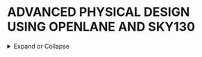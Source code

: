 # ADVANCED PHYSICAL DESIGN USING OPENLANE AND SKY130






<details>
  <summary>
Expand or Collapse
  </summary>
  
## THEORY 






<details>
  <summary>
Expand or Collapse
  </summary>

### HOW TO TALK TO COMPUTERS




<details>
  <summary>
Expand or Collapse
  </summary>
  
### PACKAGE

![ARDUINOLEONARDO](https://github.com/user-attachments/assets/1cc18b24-b063-49dc-801e-37b23f1a02b5)

- The **_PACKAGE_** of the chip which is a protective layer or packet bound over the actual chip and the actual manufatured chip is usually present at the center of a package.
- The connections from package is fed to the chip by WIRE BOUND method which is none other than basic wired connection.

### CHIP
![DAY11](https://github.com/user-attachments/assets/40997a27-3077-4344-be31-955efa96e0d4)


- Inside the chip, all the signals from the external world to the chip and vice versa is passed through **_PADS_**.
- The area bound by the pads is **_CORE_** where all the digital logic of the chip is placed.
- Both the core and pads make up the **_DIE_** which is the basic manufacturing unit in the semiconductor chips.

![week14](https://github.com/user-attachments/assets/22420752-f470-422d-965d-e72ec4c214a9)

### FOUNDRY
- **_Foundry_** is the place where the semiconductor chips are manufactured and FOUNDRY IP's are Intellectual Properties based on a specific foundry and these IP's require a specific level of intelligence to be produced.

### MACROS
- Digital logic blocks in the CHIP are called **_MACROS_**.

### INSTRUCTION SET ARCHITECTURE( RISC V ARCHITECTURE) :-
- It is a C program which has to be run on a specific hardware layout which is the interior of a chip in your laptop,PC or any other device there is certain flow to be followed.
- An INSTRUCTION SET ARCHITECTURE (ISA) is part of the abstract model of a computer that defines how the CPU is controlled by the software.
- HARDWARE DESCRIPTION LANGUAGE(HDL) is present as an interface between the RISC V ARCHITECTURE and the layout.
  
  ![DAY15](https://github.com/user-attachments/assets/79481bfa-b943-451a-b09f-294c844ce7e2)
#### FLOW :
- C Program to Assembly Language The C program is written in a high-level language for ease of programming. A compiler (like GCC with RISC-V backend) translates the C code into assembly language instructions adhering to the RISC-V ISA. These instructions are human-readable but hardware-specific, tailored to the RISC-V architecture.
- Assembly to Machine Language The assembly program is assembled into machine code using an assembler. Machine code consists of binary instructions (0s and 1s) that the processor can execute directly. Each assembly instruction is mapped to its binary opcode and associated data.
- Implementation of RISC-V Specification in RTL The RISC-V specification is implemented in RTL (Register Transfer Level) using a Hardware Description Language (HDL) like Verilog or VHDL. This involves describing the architecture's control logic, datapath, and how instructions are executed in terms of hardware signals.
- RTL to Layout (PnR to GDSII Flow) The RTL description is synthesized into a gate-level netlist (logic gates and their interconnections). Place and Route (PnR) tools convert the synthesized design into a physical layout. The layout is validated and finalized into a GDSII (Graphic Data System II) file, the standard format for representing integrated circuits' physical design.
- Final Output: The GDSII file is used for fabricating the chip, which will then execute the original C program's logic when powered. This flow ensures that the high-level design is accurately translated into functional hardware.
### From Software Applications to Hardware :-
![DAY16](https://github.com/user-attachments/assets/37afaced-f76a-40b3-acdf-25220ca88d40)
**Application Software:** Programs designed to perform specific tasks (e.g., word processors, games, or web browsers). Written in high-level languages like C, C++, Java, Python, etc.
**System Software:** Acts as a bridge between the application software and the hardware. Key components include: 
1.] *Operating System (OS):* Manages hardware resources and provides services to application programs. 
2.] *Compiler:* Translates high-level language programs into machine-dependent assembly or machine code.  
3.] *Assembler:* Converts assembly code into binary machine code (specific to the underlying hardware).
#### Process Flow
**STEP 1**
- The OS processes the application program and translates it into smaller functions or system calls written in high-level languages (e.g., C, C++, VB, Java).
- These functions may interact with device drivers and hardware APIs to enable communication with the physical system.
**Step 2: Compilation**
- The compiler takes high-level language outputs and converts them into assembly instructions specific to the target hardware architecture (e.g., RISC-V, ARM, x86).
- Each hardware architecture has its unique instruction set, which defines the syntax and semantics of its assembly language.
**Step 3: Assembly**
- The assembler translates the assembly instructions into machine code, which is in binary format (0s and 1s).
- Machine code is the lowest level of abstraction and directly represents instructions for the hardware.
**Step 4: Execution on Hardware**
- The machine code is loaded into the hardware (via memory or other interfaces).
- The hardware interprets the binary instructions, performing operations like arithmetic calculations, data movement, or - controlling peripherals as dictated by the binary program.
  
![image](https://github.com/user-attachments/assets/4a3abb62-97ec-47fd-9930-105f12cebd31)
- The output of the compiler are instructions and the output of the assembler is the binary pattern. We need some RTL (a Hardware Description Language) which understands and implements the particular instructions. This RTL is synthesised into a netlist in form of gates which is fabricated into the chip through a physical design implementation.
#### Summary Workflow
- Compiler → Produces instructions.
- Assembler → Converts instructions to binary patterns.
- RTL (HDL) → Implements the instruction set architecture.
- Synthesis → Converts RTL to a netlist of logic gates.
- PnR → Maps the netlist to physical silicon.
- Fabrication → Produces the physical chip ready to execute machine code.
  
  </details>
  
### SOC DESIGN AND OPENLANE

  <details>
  <summary>
Expand or Collapse
  </summary>
  
### Open-Source ASIC Design Implementation
**Key Enablers for Open-Source ASIC Design:**
*1.] RTL Designs:* High-level descriptions of digital logic.
*2.] EDA Tools:* Software for design, simulation, synthesis, and physical layout.
*3.]PDK Data:* Process Design Kits containing essential fabrication-related information.
### Historical Background:
- Early IC design and fabrication were tightly integrated and practiced by companies like TI and Intel.
- In 1979, Lynn Conway and Carver Mead revolutionized the field with structured design methodologies and λ-based design rules, leading to the first VLSI book, "Introduction to VLSI Systems."
- This separated design from fabrication, birthing:
  *1.) Fabless Companies: Focus on design.*
  *2.) Pure Play Fabs: Specialize in fabrication.*
### Process Design Kits (PDKs):
- PDKs act as the interface between designers and fabs, containing:
Device models, technology details, design rules, standard cell libraries, etc.
- Traditionally distributed under NDAs, making them inaccessible to the public.
- On June 30, 2020, Google and SkyWater released the first open-source PDK for the 130nm process.
  
  ![312922831-87384374-e66b-4ec6-b9c4-3fb92ad4d275](https://github.com/user-attachments/assets/bd51228c-f6cd-4a47-8228-573b095cdd66)

### ASIC Design Flow:
- ASIC design involves many steps and tools combined into a cohesive ASIC flow.
- Tools coordinate tasks like simulation, synthesis, placement, routing, and layout generation.
  
  ![312933981-1762d6d6-c5f8-4bd9-8a3d-968eb4360889](https://github.com/user-attachments/assets/05a3340c-f147-4c19-af0a-36e12f7b0ff0)

### OpenLANE Flow:
- An open-source ASIC design framework.
- Objective: Transition the design from RTL to GDSII, the final format for chip fabrication.
- Open-source initiatives like the SkyWater PDK and OpenLANE are making ASIC design more accessible, enabling innovation in academia and industry.
  
  ![312934312-533f58ee-4524-4a18-abb5-36b4d6a56b1f](https://github.com/user-attachments/assets/5f798657-94d9-41a4-963a-d5772579b353)

### Synthesis:
- Synthesis is the process of convertion or translation of design RTL into circuits made out of Standard Cell Libraries (SCL) the resultant circuit is described in HDL and is usually reffered to as the Gate-Level Netlist.
- Gate-Level Netlist is functionally equivalent to the RTL.
  
  ![image](https://github.com/user-attachments/assets/a2f8c68f-1d29-40d8-b368-80c0201da5b7)
- The fundemental building blocks which are the standard cells have regular layouts.
- Each cell has different views/models which are utilised by different EDA tools like liberty view with electrical models of the cells, HDL behavioral models, SPICE or CDL views of the cells, Layout view which include GDSII view which is the detailed view and LEF view which is the abstract view.
  
  ![image](https://github.com/user-attachments/assets/847c6756-320a-41ea-bac5-80443f9f2686)

### Chip Floor and Power Planning:
![image](https://github.com/user-attachments/assets/84bf40ad-3ee3-423b-98cb-d7b21b9d23dd)
- Floor and Power Planning is a critical stage in the VLSI (Very Large Scale Integration) design flow.
- It is part of the physical design process, where the synthesized design (gate-level netlist) is prepared for placement, routing, and manufacturing.
- This stage ensures that the chip's layout is organized, functional, and meets performance, area, and power requirements.
- The main goal is to define the physical structure of the chip by determining the location of different functional blocks (e.g., CPU, SRAM, I/O pads) on the silicon die and creating a robust power distribution network.
### MACROS Floor and Power Planning:
![image](https://github.com/user-attachments/assets/3cb47a32-df61-4848-a858-22214307cf64)
### Power Planning:
![image](https://github.com/user-attachments/assets/d55e29cb-8b00-4ea9-b446-3848f5b68861)
### Placement:
- Macro placement is a vital step in digital circuit design that defines the physical location of large collections of components, known as macros, on a 2-dimensional chip.
- The physical layout obtained during placement determines key performance metrics of the chip, such as power consumption, area, and performance.
  
![image](https://github.com/user-attachments/assets/5ad0262a-1a6d-41a3-bcce-504ac36769e6)
- Global placement provide approximate locations for all cells based on connectivity but in this stage the cells may be overlapped on each other and in detailed placement the positions obtained from global placements are minimally altered to make it legal (non-overlapping and in site-rows)
  
![image](https://github.com/user-attachments/assets/45a514f0-c7b9-43a0-872a-359a1bc4fc02)
### Clock Tree Synthesis:
- Clock Tree Synthesis is a technique for distributing the clock equally among all sequential parts of a VLSI design.
- The purpose of Clock Tree Synthesis is to reduce skew and delay.
- Clock Tree Synthesis is provided with the placement data as well as the clock tree limitations as input.
- Clock Tree Synthesis (CTS) is the technique of balancing the clock delay to all clock inputs by inserting buffers/inverters along the clock routes of an ASIC design.
- As a result, CTS is used to balance the skew and reduce insertion latency.
- Before Clock Tree Synthesis, all clock pins were driven by a single clock source.
- Clock tree synthesis includes both clock tree construction and clock tree balance.
  
![image](https://github.com/user-attachments/assets/b0184966-cd5a-4bf2-b8ce-a5868bb38f16)
- Clock skew is the time difference in arrival of clock at different components.
### Routing:
- Routing in the VLSI design course is making physical connections between signal pins using metal layers.
- Following Clock Tree Synthesis (CTS) and optimization, the routing step determines the exact pathways for interconnecting standard cells, macros, and I/O pins.
- The layout creates electrical connections using metals and vias that are determined by the logical connections in the netlist (i.e.; logical connectivity converted as physical connectivity).
  
![image](https://github.com/user-attachments/assets/c2341136-a12c-4d8c-ab65-2d4522f5529d)
- The skywater PDK has 6 routing layers in which the lowest layer is called the local interconnect layer which is a Titanium Nitride layer.
- The following 5 layers are all Aluminium layers.
  
![image](https://github.com/user-attachments/assets/765108ee-41f6-4e80-9a02-3b86bbc34885)
#### Detailed and Global Routing:
- In VLSI design and chip layout, routing is key.
- It shapes the circuit’s final form.
- The process splits into two main parts: global routing and detailed routing. Knowing these differences is vital for chip design.
- Global routing starts the process. It divides the chip into logical parts called buckets. This stage estimates the needed paths for each connection. It aims to fit all connections within the available resources.
- Detailed routing comes next. It’s about making the actual wires for the chip. This step must follow strict rules for wire width and spacing. It ensures the circuit works right.
- The two-stage method helps with complex designs. It tackles the big picture first, then the details. This way, designers manage the vast number of connections and rules.
  
![image](https://github.com/user-attachments/assets/1493a098-442d-4d21-9121-337ff4bc2053)
### Sign off
- In semiconductor design, “sign-off” during the tape-out (tapeout) of a chip refers to the formal approval process to ensure that the chip design is error-free, meets all specifications, and is ready for manufacturing at the foundry.
  
![image](https://github.com/user-attachments/assets/7508ccc7-05a0-4ab0-9a54-704f0ea0ce43)
- Once done with the routing the final layout can be generated which undergoes various Sign-Off checks.
- Design Rules Checking (DRC) which verifies that the final layout honours all design fabrication rules.
- Layout Vs Schematic (LVS) which verifies that the final layout functionality matches the gate-level netlist that we started with.
- Static Timing Analysis (STA) to verify that the design runs at the designated clock frequency.
   </details>

### GOOD FLOORPLAN VS BAD FLOORPLAN AND INTRODUCTION TO LIBRARY CELLS

 <details>
  <summary>
Expand or Collapse
  </summary>

### Utilization Factor and Aspect Ratio :-
![image](https://github.com/user-attachments/assets/559c07c6-2507-4d15-a4ea-1c6048681e82)
![image](https://github.com/user-attachments/assets/1729eb1f-30e4-4015-b15e-c5382e395649)
- **_A NETLIST DESCRIBES THE CONNECTIVITY AND FLOW OF AN ELECTRONIC DESIGN._**
- Dimensions of a chip is mostly dependant on dimensions of the logic gates.
Converting the highlighted symbols into physical dimensions:

![image](https://github.com/user-attachments/assets/7c127126-2e37-4592-8bd5-7a6058e9978e)
- A **CORE** is the section of the chip where the fundamental logic of the design is placed.
- A **DIE**, which consists of core, is a small semiconductor material specimen on which the fundamental circuit is fabricated.
  
![image](https://github.com/user-attachments/assets/d37d0c08-e769-44cf-b7f0-8d8dcbd1d6c1)

$$Utilization\ Factor = \frac{Area\ Occupied\ By\ Netlist}{Total\ Area\ of\ The\ Core}$$

$$Utilization\ Factor = \frac{4\ sq.\ units}{2\ unit\ * \ 2\ unit}$$

$$Utilization\ Factor = 1$$

- In real life scenarios, some space is always left for future changes.
- Ideal utilizatiion perentage is 50-60% and the ideal utilization factor is 0.5-0.6
 
$$Aspect\ Ratio = \frac{Height}{Width}$$

$$Aspect\ Ratio = \frac{4\ units}{2\ units\ * \ 2\ units}$$

$$Aspect\ Ratio = 1$$

- If the aspect ratio is **1**, then it signifies that the chip is a square.
### Concept of Pre PLaced Cells :-
![image](https://github.com/user-attachments/assets/2269130f-9f27-4b6a-821b-a10beeb4ad3f)
- The arrangement of these **IPs** in a chip ia called floor planning.
- These **IPs**/**BLOCKS** have user defined locations, and hence are placed in a chip before automated placement and routing. So they are called as **preplaced cells**.
- Automated placement and routing tools places the remaining logiacal cells in the design onto the chip.
  
  ![image](https://github.com/user-attachments/assets/3bcf4e44-ce01-48ef-89ad-500614cf41f7)
### Surrounding The Preplaced Cells with Decoupling Capacitors :-
![image](https://github.com/user-attachments/assets/62a1ae66-07a0-4bcc-9312-edfcc0f1e6be)
- A decoupling capacitor is a capacitor, which is used decouple the critical cells from main power supply, in order to protect the cells from the disturbance occuring in the power distribution lines and source.
- The purpose of using decoupling capacitors is to deliver current to the gates during switching.
### Power Planning :-
![image](https://github.com/user-attachments/assets/db829ed4-118e-4c8c-9811-2b8f41146896)
- If power is drawn from only one point, then it it might result in a **VOLTAGE DROOP** in VDD or a **VOLTAGE BUMP** in the VSS.
- The solution of this problem if to have many power supply points.
  
![image](https://github.com/user-attachments/assets/6091d8fa-71db-47cf-839d-dbfee6b0999d)
![image](https://github.com/user-attachments/assets/9755dcec-3bd6-40b5-8297-45f8853cb34d)
### Pin Placement and Logical Cell Placement Blockage :-
- The connectivity information between the gates is coded using VHDL/Verilog Language and is called as the **NETLIST**.
  
![image](https://github.com/user-attachments/assets/deb9787e-5f65-409d-9564-8e56dba87bd6)
- Avoid repetition of input or output pins
- The area between the DIE and the CORE has to be blocked so that the space is reserved for pin configuration.
  
![image](https://github.com/user-attachments/assets/86853323-4d6b-41a7-92e2-38371ddd64ea)
### Netlist Binding and Initial Place Design :-
#### Library :
- It consists of cells, shapes and size of the cells, various flavours of the same cells and timing information.
  
![image](https://github.com/user-attachments/assets/84a0ef25-63a1-437d-b90c-fc1538058e99)
![image](https://github.com/user-attachments/assets/1fa9d260-84b6-41f8-ba0a-00437ef41ff5)
#### Optimizing Placement :-
- This is the stage where we estimate wire length and capacitance, and based on that, insert repeaters.      
- **REPEATERS** are buffers that recondition the original signal, make a new signal, and sends the data forward.
##### Placement of Buffers :
![image](https://github.com/user-attachments/assets/625b2f47-7321-43b6-bcf0-578bed94903b)
### Library Charecterisation and Modelling:-
#### Logic Synthesis :-
- It is an arrangement of gates that represents the original functionality described using an RTL.
#### Floor Planning :-
- Floor planning is the most important process in physical design.
- floor planning is the process of placing blocks/MACROS in the chip or core area.
- In this step we hae netlist which describes the design and the various blocks of the design and the interconnection between the different blocks.
#### Placement :-
- Macro placement is a vital step in digital circuit design that defines the physical location of large collections of components, known as macros, on a 2-dimensional chip.
- The physical layout obtained during placement determines key performance metrics of the chip, such as power consumption, area, and performance.
#### Clock Tree Synthesis :-
- Clock Tree Synthesis is a technique for distributing the clock equally among all sequential parts of a VLSI design.
- The purpose of Clock Tree Synthesis is to reduce skew and delay.
- Clock Tree Synthesis is provided with the placement data as well as the clock tree limitations as input.
- Clock Tree Synthesis (CTS) is the technique of balancing the clock delay to all clock inputs by inserting buffers/inverters along the clock routes of an ASIC design.
- As a result, CTS is used to balance the skew and reduce insertion latency.
- Before Clock Tree Synthesis, all clock pins were driven by a single clock source.
- Clock tree synthesis includes both clock tree construction and clock tree balance.
#### Routing :-
- Routing in the VLSI design course is making physical connections between signal pins using metal layers.
- Following Clock Tree Synthesis (CTS) and optimization, the routing step determines the exact pathways for interconnecting standard cells, macros, and I/O pins.
- The layout creates electrical connections using metals and vias that are determined by the logical connections in the netlist (i.e.; logical connectivity converted as physical connectivity).

- Cell library characterization is a process of analyzing a circuit using static and dynamic methods to generate models suitable for chip implementation flows.
- Library characterization is a process of simulating a standard cell using analog simulators to extract input load, speed, and power data in a way that the downstream tools can process it all.
- This can be done via a specific analog simulator whose output is used to generate the characterization data, or by using a library characterization tool.

### Cell Design Flow :-
#### Standard Cells :-
- Standard cells are pre-designed, pre-characterized, and pre-verified functional blocks that encapsulate a specific logic function, such as AND gates, flip-flops, or latches.
- These cells adhere to a predefined height and are designed to seamlessly interconnect, allowing for the creation of intricate digital circuits.

- Standard cells are palced in libraries.
- Libraries consist of cells of different functionality, VT and sizes also.
  
![image](https://github.com/user-attachments/assets/02c31d0f-fc90-4893-9f81-1796e4063e52)
![image](https://github.com/user-attachments/assets/4da97f47-174b-477a-994f-1ef81f346925)
![image](https://github.com/user-attachments/assets/d95f3700-4d8d-489e-b9b9-221d7cdb8a31)
![image](https://github.com/user-attachments/assets/382ea206-c941-4805-8831-299223416a0f)
#### Charaterization Flow :-
- Cell library characterization is a process of analyzing a circuit using static and dynamic methods to generate models suitable for chip implementation flows.
- Library characterization is a process of simulating a standard cell using analog simulators to extract input load, speed, and power data in a way that the downstream tools can process it all.
- This can be done via a specific analog simulator whose output is used to generate the characterization data, or by using a library characterization tool.
### General Timing Characterization Parameter :-
#### Timing Threshold Definitions :
![image](https://github.com/user-attachments/assets/f0da193c-ebfe-40bf-b2ad-4aada44b5611)
- The threshold voltage, often denoted as Vth or VGS(th), represents the minimum voltage that needs to be applied to the gate of an MOSFET to establish a conductive channel between its source and drain terminals.
- This conductive channel paves the way for current flow, transforming the transistor from an insulator to a conductor.
- SLEW is defined as
   1.] The time it takes for a signal to transition from one voltage level to another.
   2.] The rate at which a signal (its voltage) transitions from one logic level to another or simply the rate of change of voltage with respect to time.
- The slew (slew rate) is also known as transition delay.
#### Propagation Delay :
- The propagation delay of a logic gate is defined as the time it takes for the effect of a change in input to be evident at the output.
- In other words, propagation delay is the time it takes for the input to reach the output.
- Propagation delay in VLSI is normally described as the time difference between when the transitional input reaches 50% of its final value and when the output reaches 50% of its final value. This demonstrates the influence of input change.
- In the above case, 50% is defined as the logic threshold at which output (or, more specifically, any signal) is presumed to flip states. It is represented by the symbol ‘tpd’. It is also known as gate delay.
  
![image](https://github.com/user-attachments/assets/d5d2ca25-7920-4077-a9cd-da9b698fa310)
![image](https://github.com/user-attachments/assets/5c6c004c-2477-436a-9dc9-5e6b3b5faed0)
#### Transition Time :
- Transition delay or slew is defined as the time taken by signal to rise from 10 %( 20%) to the 90 %( 80%) of its maximum value. This is known as “rise time”.
- Similarly “fall time” can be defined as the time taken by a signal to fall from 90 %( 80%) to the 10 %( 20%) of its maximum value.
- Transition is the time it takes for the pin to change state.
  
![image](https://github.com/user-attachments/assets/a25aeea4-4f5b-4d26-ab18-6886a40d4ed5)
![image](https://github.com/user-attachments/assets/101dec2c-5cf4-419a-8e24-29d75470c78e)
</details>

### Inception of Layout and CMOS Fabrication Process :-
 <details>
  <summary>
Expand or Collapse
  </summary>

### 16-Mask CMOS Process :-
- CMOS can be obtained by integrating both NMOS and PMOS transistors over the same silicon wafer. In N–well technology an n-type well is diffused on a p-type substrate whereas in P- well it is vice- verse.

  **1.] Selecting a Substrate :**
- First we choose a substrate as a base for fabrication. For N- well, a P-type silicon substrate is selected.
  
 ![image](https://github.com/user-attachments/assets/a314bdbe-004e-48c9-b76c-c0f46354be03)

  **2.] Creating an Active Region for Transistors :**
- Oxidation: The selective diffusion of n-type impurities is accomplished using SiO2 as a barrier which protects portions of the wafer against contamination of the substrate.
- SiO2 is laid out by oxidation process done exposing the substrate to high-quality oxygen and hydrogen in an oxidation chamber at approximately 10000c.
- Growing of Photoresist: At this stage to permit the selective etching, the SiO2 layer is subjected to the photolithography process.
- In this process, the wafer is coated with a uniform film of a photosensitive emulsion.
- Masking: This step is the continuation of the photolithography process. In this step, a desired pattern of openness is made using a stencil. This stencil is used as a mask over the photoresist.
- The substrate is now exposed to UV rays the photoresist present under the exposed regions of mask gets polymerized.
- Removal of Unexposed Photoresist: The mask is removed and the unexposed region of photoresist is dissolved by developing wafer using a chemical such as Trichloroethylene.
  
 ![image](https://github.com/user-attachments/assets/13076362-bd8d-4d9b-94ab-3be06043d0b7)
 ![image](https://github.com/user-attachments/assets/ba9b61ac-f37f-4fa4-b547-8d954e96a988)
 ![image](https://github.com/user-attachments/assets/fc6e0d47-d201-45ad-a875-95aa735ed44a)
- The process is referred to as LOCOS( Local Oxidation of Silicon ).
- Si3N4 is stripped out using hot phosphoric acid.

  **3.] N-Well and P-Well Formation :**
- Etching: The wafer is immersed in an etching solution of hydrofluoric acid, which removes the oxide from the areas through which dopants are to be diffused.
- Removal of Whole Photoresist Layer: During the etching process, those portions of SiO2 which are protected by the photoresist layer are not affected.
- The photoresist mask is now stripped off with a chemical solvent (hot H2SO4).
- Formation of N-well: The n-type impurities are diffused into the p-type substrate through the exposed region thus forming an N- well.
  
![image](https://github.com/user-attachments/assets/f02b8180-00a1-42d9-aca0-28edcfcb8948)
![image](https://github.com/user-attachments/assets/1f60ac31-6dbb-4878-8347-7e305f48c86b)
![image](https://github.com/user-attachments/assets/9a63f0ab-19e6-4ec4-b541-19ccc6cfa61d)
![image](https://github.com/user-attachments/assets/869bd3df-89ce-4452-9e08-88269bef340d)

 **4.] Formation of Gate Terminal :**
 
![image](https://github.com/user-attachments/assets/8e56c1a7-d35f-4cba-b419-265d25264ee7)
![image](https://github.com/user-attachments/assets/651c63ca-ef74-48bf-88be-f010b58292cf)
- Removal of SiO2: The layer of SiO2 is now removed by using hydrofluoric acid.
  
![image](https://github.com/user-attachments/assets/8a9450db-2725-4e43-af2b-e96c67168edd)
- Deposition of Polysilicon: The misalignment of the gate of a CMOS transistor would lead to the unwanted capacitance which could harm circuit.
- So to prevent this “Self-aligned gate process” is preferred where gate regions are formed before the formation of source and drain using ion implantation.
  
![image](https://github.com/user-attachments/assets/4eda7dac-d2ec-4780-8dfa-645e02667cf6)
![image](https://github.com/user-attachments/assets/05fda87e-f0d7-420f-882d-b8528afb5ef7)

  **5.] Lightly Doped Drain( LDD ) Formation :**
  
![image](https://github.com/user-attachments/assets/22576294-eb2a-492f-89d2-d3119caf4d7d)
![image](https://github.com/user-attachments/assets/afcdcc48-b190-41a5-90a8-1c6a416fb2d7)
![image](https://github.com/user-attachments/assets/534bcdb9-97eb-4c21-96d7-6037bb03bb6c)
- Phosphorous implant :
  
![image](https://github.com/user-attachments/assets/1613ad59-4dce-4854-aacd-7f264db536ae)
- Boron implant :
  
![image](https://github.com/user-attachments/assets/b5a4a8a4-b058-4ee7-a0cf-c573631a3bae)
- Plasma anisotopic etching :
  
![image](https://github.com/user-attachments/assets/e348f673-2363-439f-b8ad-74b34f4e6d06)

  **6.] Source and Drain Formation :**

 ![image](https://github.com/user-attachments/assets/e3308f55-f7a0-4fd6-a078-eed61ede9c10)
 ![image](https://github.com/user-attachments/assets/680a547d-b9a9-4e04-a6ad-2ae9a4c97437)
 ![image](https://github.com/user-attachments/assets/bf141534-cdfc-460f-b23b-c19adea73a13)

  **7.] Local Interconnect Formation :**
  - Deposition of Titanium :

![image](https://github.com/user-attachments/assets/e65faca1-6748-4c77-ab3e-6597512d026e)
![image](https://github.com/user-attachments/assets/29602f4d-1dd9-4e11-b7ee-74d810ecacf2)
![image](https://github.com/user-attachments/assets/be39056b-4960-4874-be2c-49f05a8a45a9)

 **8.] Higher Level Metal Formation :**

 ![image](https://github.com/user-attachments/assets/161feb26-9a55-45e1-bba9-fbb2c8ba6bd1)
 ![image](https://github.com/user-attachments/assets/bcc27594-5209-4864-8537-83e3781e3d46)
 ![image](https://github.com/user-attachments/assets/3d5d6158-f664-4b17-8a5a-9b4385e122a3)
 ![image](https://github.com/user-attachments/assets/149185c4-94df-4ed4-bfbe-dd36ac50a7bb)
 ![image](https://github.com/user-attachments/assets/fe6c7cc7-da5d-48c2-b96c-510b8901bc72)

 - Final output :
![image](https://github.com/user-attachments/assets/f7286acd-68f1-4eda-8b92-e8597334263e)

</details>

### Timing Modelling Using Delay Tables :-

 <details>
  <summary>
Expand or Collapse
  </summary>

### Power Aware Clock Tree Synthesis :-

![image](https://github.com/user-attachments/assets/1504ba66-291d-402c-9140-ef78b4b15931)
- Assuming a slew of ’40ps’ for the first buffer and capacitance of 60fF on node ‘A’, the delay of the first buffer
can be easily evaluated using below NLDM table and it comes out to be x9.
- And similarly, for the second level of buffering, the delay of the buffers ‘2’ and ‘3’ comes out to be y15
assuming a slew of ’60ps’ and capacitance of ’50fF’ at node ‘B’ and ‘C’
- This in turn results to ‘zero’ skew at clock endpoints.

![image](https://github.com/user-attachments/assets/3a322ce1-caf3-4e39-b0c9-88aa87829fb7)
- There are 3 advantages of using AND gate as buffer
  
    1.] you tend to use identical buffer at level 2 i.e. AND gate as buffer
  
    2.] you save power, by turning on/off the EN pin of AND gate 3 and disabling clock to whole bunch of
      flops connected to its output
  
    3.] you maintain zero skew while doing above 2.

 </details>

### Setup Timing Analysis :-

<details>
  <summary>
Expand or Collapse
  </summary>

- Setup time is the minimum amount of time the data signal should be held steady before the clock event so that the data are reliably sampled by the clock.
- Hold time is the minimum amount of time the data signal should be held steady after the clock event so that the data are reliably sampled.
- In digital designs, each and every flip-flop has some restrictions related to the data with respect to the clock in the form of windows in which data can change or not.
- There is always a region around the clock edge in which input data should not change at the input of the flip-flop. This is because, if the data changes within this window, we cannot guarantee the output.
- The output can be the result of either of the previous input, the new input or metastability.
-  Setup time is defined as the minimum amount of time before the clock's active edge that the data must be stable for it to be latched correctly. In other words, each flip-flop (or any sequential element, in general) needs some time for the data to remain stable before the clock edge arrives, such that it can reliably capture the data. This duration is known as setup time.

</details>

### Clock Tree Synthesis :-

<details>
  <summary>
Expand or Collapse
  </summary>
  
- In this algorithm Clock routing takes place like the English letter H.
- It is an easy approach that is based on the equalization of wire length.
- In H tree-based approach the distance from the clock source points to each of the clock sink points are always the same.
- In H tree approached the tool trying to minimize skew by making interconnection to subunits equal in length.
  
##### Advantages :-
- Exact zero skew in terms of distance (here we are ignoring parasitic delay) due to the symmetry of the H tree.
- Typically used for very special structures like top-level clock level distribution not for the entire clock then distributed to the different clock sinks.

##### Disadvantages:
- Blockages can spoil the symmetry of the H tree because sometimes blockages are present on the metal layers.
- Non-uniform sink location and varying sink capacitance also complicate the design of the H tree.

![image](https://github.com/user-attachments/assets/0e08e158-699b-439e-b0b8-a185da366173)
  </details>
   
### Timing Analysis :-
<details>
  <summary>
Expand or Collapse
  </summary>
  
- Hold time is defined as the minimum amount of time after the clock's active edge during which data must be stable.
- Similar to setup time, each sequential element needs some time for data to remain stable after clock edge arrives to reliably capture data.
- This duration is known as hold time.

- The data that was launched at the current edge should not travel to the capturing flop before hold time has passed after the clock edge.
- Adherence to hold time ensures that the data launched at current clock edge does not get captured at the same edge.
- In other words, hold time adherence ensures that system does not deviate from the current state and go into an invalid state.
##### Cause/origin of setup time and hold time : 
- Setup time and hold time are said to be the backbone of timing analysis.
- Rightly so, for the chip to function properly, setup and hold timing constraints need to be met properly for each and every flip-flop in the design.
- If even a single flop exists that does not meet setup and hold requirements for timing paths starting from/ending at it, the design will fail and meta-stability will occur.
- It is very important to understand the origin of setup time and hold time as whole design functionality is ensured by these.
![image](https://github.com/user-attachments/assets/dafb92ff-40df-4f42-a70c-5846a23d25fe)
![image](https://github.com/user-attachments/assets/4a022655-266c-45b0-b543-0c8b14cba73a)

  </details>

### Routing and Design Rule check( DRC ) :-

<details>
  <summary>
Expand or Collapse
  </summary>

- Routing in the VLSI design course is making physical connections between signal pins using metal layers.
- Following Clock Tree Synthesis (CTS) and optimization, the routing step determines the exact pathways for interconnecting standard cells, macros, and I/O pins.
- The layout creates electrical connections using metals and vias that are determined by the logical connections in the netlist (i.e.; logical connectivity converted as physical connectivity).

- The routing mechanism establishes the specific pathways for interconnections.
- This contains the regular cell and macro pins, block boundary pins, and chip boundary pads.
- The tool includes information about the exact placements of blocks, pins of blocks, and I/O pads at chip borders after placement and CTS.
- The utility can also access the logical connections defined by the netlist.
- Metal and vias are used in the routing stage to build electrical connections in layout to fulfil all connections required by the netlist.
- The program now depends on some “Design Rules Checks (DRC)” to perform the natural linkages.

- Each metal layer in a grid-based routing system has its tracks and preferred routing direction, which are described in a unified cell in the standard cell library.
- Routing activities are divided into four steps:
     1.] Global route
  
     2.] Track Assignment
  
     3.] Detail Routing
  
     4.] Search and repair
### Maze Routing - Lee's Algorithm :-

![image](https://github.com/user-attachments/assets/6edf3991-a49b-4f87-85b7-2aed7f9d54bc)
![image](https://github.com/user-attachments/assets/beb69144-4ada-45b7-a9c1-681b3a75db3f)
- Routes with single bend are mostly preferred.
 
![image](https://github.com/user-attachments/assets/a0838a18-3344-448a-b44a-547d3147a0ac)
![image](https://github.com/user-attachments/assets/5172b4c9-3dec-41bb-a4de-b1f7233ac441)

### DRC Clean :-
- Design Rule Checking (DRC) is a physical design process to determine if chip layout satisfies a number of rules as defined by the semiconductor manufacturer.
- Each semiconductor process will have its own set of rules and ensure sufficient margins such that normal variability in the manufacturing process will not result in chip failure.
- Common types of DRC rules :
    - Minimum width
    - Minimum spacing 
    - Minimum area
    - Wide metal jog
    - Signal short
    - Via width
    - Misaligned via wire
    - Special notch spacing
    - End of line spacing

![image](https://github.com/user-attachments/assets/f007b324-d618-4f0b-9b74-552410a73335)
![image](https://github.com/user-attachments/assets/3b9eb156-c946-4727-8b50-c0ac1557604d)
![image](https://github.com/user-attachments/assets/ec5c228c-08f0-4ff9-a17c-5195ab7aad28)
![image](https://github.com/user-attachments/assets/315c07de-f5ee-41ed-930e-8e92f175b6cc)
- Signal short solved :

![image](https://github.com/user-attachments/assets/bf86af28-8738-4645-983f-9dca8abeaede)

![image](https://github.com/user-attachments/assets/a6006d1a-3842-4d3a-acdf-44eae1bee0b2)
![image](https://github.com/user-attachments/assets/b8184dd0-24eb-41c2-a15c-691dbdbd277d)

  </details>

### Parasitics Extraction :-

<details>
  <summary>
Expand or Collapse
  </summary>

- After completion of standard cell placement and power analysis, the next phase is to route the ASIC design and perform extraction of routing and parasitic parameters for the purpose of static timing analysis and simulation.
- Parasitic extraction is the calculation of all routed net capacitance's and resistances for the purpose of delay calculation, static timing analysis, circuit simulation, and signal integrity analysis.
- Parasitic extraction is performed by analyzing each net in the design and taking into account the effects (such as dielectric stack) of the net’s own topology and proximity to other nets.
- For calculating the Delay, we should be aware about the Resistance/Capacitance of the Network/Devices and we can extract this info (R/C) from a layout and "Parasitic Extraction do this job efficiently".
- Effect of Parasitic Devices on Circuit Design:
      - Extra Power Consumption
      - Effect the Delay of circuit
      - Reduce the Noise Margin
      - Increase Signal Noise
      - Increase IR drop on power Supply lines

![image](https://github.com/user-attachments/assets/5c4d1383-0df0-4c4d-b784-03ddafa0ee5b)

  
  </details>
   </details>

  
  
  
## GETTING FAMILIAR TO OPENSOURCE EDA TOOLS
<details>
  <summary>
Expand or Collapse
  </summary>

### RUNNING OPENLANE IN INTERACTIVE MODE:-
<details>
<summary>
Expand or Collapse
  </summary>

```bash

# Change directory to openlane directory
vsduser@vsdsquadron:~$
vsduser@vsdsquadron:~$ cd Desktop/work/tools
vsduser@vsdsquadron:~Desktop/work/tools$ cd openlane_working_dir/openlane
vsduser@vsdsquadron:~Desktop/work/tools/openlane_working_dir/openlane$
# run command docker
vsduser@vsdsquadron:~Desktop/work/tools/openlane_working_dir/openlane$ docker
bash-4.2$
#give command to run in interactive mode
bash-4.2$ ./flow.tcl -interactive
# program starts running in interactive mode
```

![image](https://github.com/user-attachments/assets/ffcd36fc-412c-42c7-b90c-3db03a4f3432)
![image](https://github.com/user-attachments/assets/d3ed419f-5416-4dbd-9fba-56b3f700f6c3)
- a new directory will open in the runs folder
  
![image](https://github.com/user-attachments/assets/854a0684-e24b-4a85-ae1c-6ecfd17c9748)
</details>

### Commands to Run Synthesis :-
<details>
<summary>
Expand or Collapse
  </summary>
  
```bash
  
% package require openlane 0.9
0.9
# Now the OpenLANE flow is ready to run any design.
# Initially we have to prep the design creating some necessary files and directories for running the 'picorv32a'
% prep -design picorv32a
# The design is prepped and ready, we can run synthesis using following command
% run_synthesis
# Synthesis starts
```
  
#### SECTION 1 TASK - CALCULATE THE FLIP FLOP RATIO :-


$Flop\ Ratio = \frac{Number\ of\ D\ Flip\ Flops}{Total\ Number\ of\ Cells}$

##### CALCULATION OF FLOP RATIO USING DATA FROM SYNTHESIS STATISTICS REPORT :-

![image](https://github.com/user-attachments/assets/ef8f1059-6a0d-4739-8742-28ed44768dae)
![image](https://github.com/user-attachments/assets/04279ed1-15d0-40a8-af90-d4fc00af8a89)


$$Flop\ Ratio = \frac{1613}{14876} = 0.10842968539$$


$PERCENTAGE\ OF\ D\ FLIP\ FLOPS' = 0.10842968539 * 100 = 10.842968539$

</details>

### RUNNING FLOORPLAN IN OPENLANE :-
<details>
<summary>
Expand or Collapse
  </summary>
  
### COMMANDS:-
```bash

# Change directory to openlane flow directory
cd Desktop/work/tools/openlane_working_dir/openlane
# Run the docker command
docker
```
```bash
# Now that we have entered the OpenLANE flow contained docker sub-system we can invoke the OpenLANE flow in the Interactive mode using the following command
./flow.tcl -interactive

# Now that OpenLANE flow is open we have to input the required packages for proper functionality of the OpenLANE flow
package require openlane 0.9

# Now the OpenLANE flow is ready to run any design and initially we have to prep the design creating some necessary files and directories for running a specific design which in our case is 'picorv32a'
prep -design picorv32a

# Now that the design is prepped and ready, we can run synthesis using following command
run_synthesis

# Now we can run floorplan
run_floorplan
```

![floor1](https://github.com/user-attachments/assets/af2f666b-a937-4c57-8312-e63bf48a61a7)
![floor2](https://github.com/user-attachments/assets/88d8879c-a32d-4f82-b4bf-fc6f9244582d)
- Commands to load floorplan def in magic in another terminal

```bash
# Change directory to path containing generated floorplan def
cd Desktop/work/tools/openlane_working_dir/openlane/designs/picorv32a/runs/28-01_13-06/results/floorplan/

# Command to load the floorplan def in magic tool
magic -T /home/vsduser/Desktop/work/tools/openlane_working_dir/pdks/sky130A/libs.tech/magic/sky130A.tech lef read ../../tmp/merged.lef def read picorv32a.floorplan.def &
```
### Floorplan.def in MAGIC :-

![image](https://github.com/user-attachments/assets/50ba615c-4ef8-4b05-b4b0-e449309ff887)
### Equidistant Placement of PINS :-

![image](https://github.com/user-attachments/assets/2a1881b1-c4ae-4b00-8b6b-025df2965a74)
### PIN LAYER Is As Set In config.tcl :-

![image](https://github.com/user-attachments/assets/da86b69d-0fe0-4bea-bf57-a77f30c67cba)
### DECAP Cells and TAP Cells :-

![image](https://github.com/user-attachments/assets/a17d02ba-4122-4f75-b4d0-cea2d547ba5c)
### Unplaced Standard Cells :-

![image](https://github.com/user-attachments/assets/bbda129d-10fd-4fa6-bfd4-cff764d41d05)
</details>

### RUNNING PLACEMENT IN OPENLANE
<details>
<summary>
Expand or Collapse
  </summary>
  
```bash
# After floor planning, the next step is placement. run the following command
% run_placement
# The placement process starts
```
  
#### Load Placement.def in Magic :-
```bash

# Change directory to path containing generated placement def
cd Desktop/work/tools/openlane_working_dir/openlane/designs/picorv32a/runs/28-01_15-09/results/placement/

# Command to load the placement def in magic tool
magic -T /home/vsduser/Desktop/work/tools/openlane_working_dir/pdks/sky130A/libs.tech/magic/sky130A.tech lef read ../../tmp/merged.lef def read picorv32a.placement.def &
```
#### Placement.def in Magic :-

![image](https://github.com/user-attachments/assets/900661c3-ceb5-4224-b5d1-90dfbddff636)
##### Legally placed Standard Cells :-

![image](https://github.com/user-attachments/assets/ea9f1f6a-8b99-43b7-a4fb-e362f10db77f)

</details>

### VTC SPICE Simulations :-
<details>
<summary>
Expand or Collapse
  </summary>

### SPICE Deck :-
- It is the connectivity information about a netlist.
- 
![image](https://github.com/user-attachments/assets/7e91e54a-0316-4e51-8cce-7798aa5f9dfb)

#### Steps to Run VTC SPICE Simulations :-
##### *Writing a SPICE Deck*
 **1.] Defining the component connectivity**
 **2.] Defining the the component values**
 **3.] Identify the nodes**
 **4.] Name the nodes**

![image](https://github.com/user-attachments/assets/44136b52-c023-4302-ac47-89b6c71288d5)![image](https://github.com/user-attachments/assets/0e6a842c-16d2-4bfd-8ce2-0ec5d621cd97)
##### SPICE Deck :-
```bash
*** MODEL Descriptions ***
*** NETLIST Description ***
M1 out in vdd vdd pmos W=0.375u L=0.25u
M2 out in 0 0 nmos W=0.375u L=0.25u

cload out 0 10f

Vdd vdd 0 2.5
Vin in 0 2.5
*** SIMULATION Commands ***
.op
.dc Vin 0 2.5 0.05
.LIB  "tsmc_025um_model.mod" CMOS_MODELS
.end
```
### Switching Threshold :-
- The switching threshold, Vm, is defined as the point where Vin = Vout. 
- Switching threshold can be set by the ratio of relative driving strengths of the PMOS and NMOS transistors.
- To move Vm upwards, a larger value of ratio is required, which means making the PMOS wider.
- Increasing the strength of the NMOS, on the other hand, moves the switching threshold closer to GND.

- The effect of changing the Wp/Wn ratio is to shift the transient region of the VTC.
- Increasing the width of the PMOS or the NMOS moves VM towards VDD or GND respectively.
- This property can be very useful, as asymmetrical transfer characteristics are actually desirable in some designs.
 </details>


### Lab Steps to Git Clone VSDSTDCELLDESIGN :-
<details>
<summary>
Expand or Collapse
  </summary>

```bash
# Change directory to openlane
cd Desktop/work/tools/openlane_working_dir/openlane

# Clone the repository with custom inverter design
git clone https://github.com/nickson-jose/vsdstdcelldesign

# Change into repository directory
cd vsdstdcelldesign

# Copy magic tech file to the repo directory for easy access
cp /home/vsduser/Desktop/work/tools/openlane_working_dir/pdks/sky130A/libs.tech/magic/sky130A.tech .

# Check contents whether everything is present
ls

# Command to open custom inverter layout in magic
magic -T sky130A.tech sky130_inv.mag &
```
![image](https://github.com/user-attachments/assets/ea12a4c4-810c-4567-aab4-92128ddbc1e1)
![image](https://github.com/user-attachments/assets/18f9a55a-b5ba-4b94-898d-2333f07b9deb)
![image](https://github.com/user-attachments/assets/e32c950d-ed82-42ba-abf7-62109819da35)
#### Identification of NMOS and PMOS :-

![image](https://github.com/user-attachments/assets/b6f65345-3606-4c8e-b04a-90aaba3a9620)
![image](https://github.com/user-attachments/assets/2073158a-2397-4ff3-8442-5c9999c0bbce)
#### DRC Error :-

![image](https://github.com/user-attachments/assets/345a6630-780f-447e-8f47-13ae5b29cfa3)
![image](https://github.com/user-attachments/assets/b12b69aa-4f8a-486b-826e-e22e880f2eac)
#### DRC = 0

![image](https://github.com/user-attachments/assets/294c9a8b-477b-4829-966c-ce29aeaae7d4)
</details>

### Lab Steps to Create Std Cell Layout and Extract Spice Netlist :-
<details>
<summary>
Expand or Collapse
  </summary>
  
![image](https://github.com/user-attachments/assets/f3be22ef-a273-4d72-9d36-225a8c754c48)
- Spice File Created and Opened :
  
![image](https://github.com/user-attachments/assets/5f46c1a7-2784-41a4-a558-f87162cfbe69)
- Mearsurement of grid in layout :
  
![image](https://github.com/user-attachments/assets/95c04678-14be-4761-a9d7-bd88e92b82bd)
- Changes made in Spice file :
  
![image](https://github.com/user-attachments/assets/20174a51-13e0-49cc-ae9b-cbba5983bda4)
- Running NGSPICE :
  
![image](https://github.com/user-attachments/assets/c32424e1-e5bc-4893-91f6-6acf64b4d4a0)
- Calculating the Transition Time :
$$Rise\ transition\ time = Time\ taken\ for\ output\ to\ rise\ to\ 80\% - Time\ taken\ for\ output\ to\ rise\ to\ 20\%$$
$$20\%\ of\ output = 660\ mV$$
$$80\%\ of\ output = 2.64\ V$$
- 20%
  
![image](https://github.com/user-attachments/assets/c176d61b-2f6d-4cb8-92e4-6dfc0e9b0745)
- 80%

![image](https://github.com/user-attachments/assets/95aab0c8-7853-408b-b337-05f86d57a494)
$$Fall\ transition\ time = 4.0955 - 4.0536 = 0.0419\ ns = 41.9\ ps$$
- Calculating the Cell Fall Delay :
$$Fall\ Cell\ Delay = Time\ taken\ for\ output\ to\ fall\ to\ 50\% - Time\ taken\ for\ input\ to\ rise\ to\ 50\%$$
$$50\%\ of\ 3.3\ V = 1.65\ V$$

![image](https://github.com/user-attachments/assets/97c422ba-e176-4516-8420-dafa776d7ab4)![image](https://github.com/user-attachments/assets/4413e7ee-acb3-45da-843a-d2d4add935b2)
$$Fall\ Cell\ Delay = 4.07 - 4.05 = 0.02\ ns = 20\ ps$$

</details>

### Finding the Problem in the DRC Section of the Old Magic Tech File for the Skywater Process and Fix It

<details>
<summary>
Expand or Collapse
  </summary>
  
- Commands to download and view the corrupted skywater process magic tech file and associated files to perform drc corrections :
```bash
# Change to home directory
cd

# Command to download the lab files
wget http://opencircuitdesign.com/open_pdks/archive/drc_tests.tgz

# Since lab file is compressed command to extract it
tar xfz drc_tests.tgz

# Change directory into the lab folder
cd drc_tests

# List all files and directories present in the current directory
ls -al

# Command to view .magicrc file
gvim .magicrc

# Command to open magic tool in better graphics
magic -d XR &
```

![image](https://github.com/user-attachments/assets/332c9d78-9f13-4586-b559-4b06ffb6f06a)
- Incorrectly implemented poly.9 :

![image](https://github.com/user-attachments/assets/c59b0ea1-51d7-45f0-bd3f-8b95123fb0a9)
![image](https://github.com/user-attachments/assets/2fd05b58-d41a-4493-bab9-f0891130abba)
- New commands inserted :

![image](https://github.com/user-attachments/assets/35dff02a-fc0b-4ddf-a09c-938eeb86090e)
![image](https://github.com/user-attachments/assets/738814cf-160d-42d9-b13d-1f494314555b)
- Tkcon window :
```bash
# Loading updated tech file
tech load sky130A.tech

# Must re-run drc check to see updated drc errors
drc check

# Selecting region displaying the new errors and getting the error messages 
drc why
```

![image](https://github.com/user-attachments/assets/d9e5a44e-a38f-4449-aa9a-de513c4807b8)
- Incorrectly implemented nwell.4 complex rule correction.

![image](https://github.com/user-attachments/assets/f6aa71e8-5888-4246-a14c-cc0157b0fa1b)
- New commands inserted in sky130A.tech :
  
![image](https://github.com/user-attachments/assets/7685e688-be52-4daf-8815-a9e54b3b5829)
- Tkcon window :
```bash
# Loading updated tech file
tech load sky130A.tech

# Change drc style to drc full
drc style drc(full)

# Must re-run drc check to see updated drc errors
drc check

# Selecting region displaying the new errors and getting the error messages 
drc why
```

![image](https://github.com/user-attachments/assets/c8cf6f27-1399-4573-abeb-893fb49fe7f8)

</details>

### Timing Modelling Using Delay Tables :-

<details>
<summary>
Expand or Collapse
  </summary>

### Lab Steps to Convert Grid Info to Track Info :-
- Tracks.info :
  
![image](https://github.com/user-attachments/assets/a63fa156-0e5c-45fa-9d1f-d0c902975bbc)
- New Lef File :

![image](https://github.com/user-attachments/assets/57334d7e-e3fe-4080-a093-ea1d0b80de6f)
- Copy Lef File to Picorv32a Src :
```bash
# Copy lef file
cp sky130_vsdinv.lef ~/Desktop/work/tools/openlane_working_dir/openlane/designs/picorv32a/src/

# List and check whether it's copied
ls ~/Desktop/work/tools/openlane_working_dir/openlane/designs/picorv32a/src/

# Copy lib files
cp libs/sky130_fd_sc_hd__* ~/Desktop/work/tools/openlane_working_dir/openlane/designs/picorv32a/src/

# List and check whether it's copied
ls ~/Desktop/work/tools/openlane_working_dir/openlane/designs/picorv32a/src/
```

![image](https://github.com/user-attachments/assets/f8a6a054-a3f1-462d-96ca-9378187a3bd7)
- Copying the sky130_fd_sc_hd__* File to Picorv32a Src :

![image](https://github.com/user-attachments/assets/472ed297-438d-4ab1-9da7-f1a4cd69a7c9)
![image](https://github.com/user-attachments/assets/65dd43fd-e5f2-4978-b9b8-cb4e0949c873)

- Run openlane flow synthesis with newly inserted custom inverter cell :

![434](https://github.com/user-attachments/assets/693268e8-af08-4490-a632-5eaaf31706cd)
![435](https://github.com/user-attachments/assets/eee98f21-9185-4c31-b6ba-a9119c78c3e6)
![436](https://github.com/user-attachments/assets/e144ca8e-e86c-41ca-a5a7-b8ca024080af)

- Noting down current design values generated before modifying parameters to improve timing.

![image](https://github.com/user-attachments/assets/34d8a1b0-cced-41ee-8622-45c3aa80ec2f)
![image](https://github.com/user-attachments/assets/4652b28a-d3d0-4f0e-8c62-ee4babdaab55)

- Commands to view and change parameters to improve timing and run synthesis :-
```bash
# We have to prep design so as to update variables
prep -design picorv32a -tag 31-01_13-28 -overwrite

# Addiitional commands to include newly added lef to openlane flow merged.lef
set lefs [glob $::env(DESIGN_DIR)/src/*.lef]
add_lefs -src $lefs

# Command to display current value of variable SYNTH_STRATEGY
echo $::env(SYNTH_STRATEGY)

# Command to set new value for SYNTH_STRATEGY
set ::env(SYNTH_STRATEGY) "DELAY 3"

# Command to display current value of variable SYNTH_BUFFERING to check whether it's enabled
echo $::env(SYNTH_BUFFERING)

# Command to display current value of variable SYNTH_SIZING
echo $::env(SYNTH_SIZING)

# Command to set new value for SYNTH_SIZING
set ::env(SYNTH_SIZING) 1

# Command to display current value of variable SYNTH_DRIVING_CELL to check whether it's the proper cell or not
echo $::env(SYNTH_DRIVING_CELL)

# Now that the design is prepped and ready, we can run synthesis using following command
run_synthesis
# After synthesis, run floorplan
run_floorplan
# After floorplan, run placement
run_placement
```

![image](https://github.com/user-attachments/assets/5dd29443-e4d5-4180-a75b-9f0b3e3a7a82)
![image](https://github.com/user-attachments/assets/6ab79513-c028-4239-bf02-fad81f7b4b17)
![image](https://github.com/user-attachments/assets/038df1ba-2165-4ae9-bec0-17d717cd300c)
![image](https://github.com/user-attachments/assets/61529463-3176-41bf-acae-bb02f738294a)


- Custom inverter inserted in placement def :

![image](https://github.com/user-attachments/assets/a14ed660-051a-418f-93f2-7a2b371c62af)
![image](https://github.com/user-attachments/assets/5fff42ca-fb27-4e3b-944d-0728d75913ce)

</details>

### Post-Synthesis Timing Analysis With OpenSTA Tool :-
<details>
<summary>
Expand or Collapse
  </summary>

- Commands to kickstart the OpenLANE flow, include new lef and perform synthesis :
```bash
# Change directory to openlane flow directory
cd Desktop/work/tools/openlane_working_dir/openlane
docker
# Now that we have entered the OpenLANE flow contained docker sub-system we can invoke the OpenLANE flow in the Interactive mode using the following command
./flow.tcl -interactive

# Now that OpenLANE flow is open we have to input the required packages for proper functionality of the OpenLANE flow
package require openlane 0.9

# Now the OpenLANE flow is ready to run any design and initially we have to prep the design creating some necessary files and directories for running a specific design which in our case is 'picorv32a'
prep -design picorv32a

# Adiitional commands to include newly added lef to openlane flow
set lefs [glob $::env(DESIGN_DIR)/src/*.lef]
add_lefs -src $lefs

# Command to set new value for SYNTH_SIZING
set ::env(SYNTH_SIZING) 1

# Now that the design is prepped and ready, we can run synthesis using following command
run_synthesis
```
![image](https://github.com/user-attachments/assets/3708afdc-19ea-448c-b301-8ba42bfbf0ed)
```bash
# Change directory to openlane
cd Desktop/work/tools/openlane_working_dir/openlane

# Command to invoke OpenSTA tool with script
sta pre_sta.conf
```
![image](https://github.com/user-attachments/assets/088be44b-17e7-4b2b-b6db-c09f1d7b00e2)
![image](https://github.com/user-attachments/assets/086f32db-fc56-433e-bfd3-9f6254591fa8)
![image](https://github.com/user-attachments/assets/4904f2a6-4bda-4e8b-b08b-6a9dd3ab2b2b)
![image](https://github.com/user-attachments/assets/a1ef96d8-5ce1-47e8-b60d-23b3fdf6564a)

- Here more fanout is causing more delay.
</details>

### Lab Steps to Run CTS Using TritonCTS :-
<details>
<summary>
Expand or Collapse
  </summary>

  - Commands to run STA in another terminal :
```bash
# Change directory to openlane
cd Desktop/work/tools/openlane_working_dir/openlane

# Command to invoke OpenSTA tool with script
sta pre_sta.conf
```

![image](https://github.com/user-attachments/assets/b9618dd7-92c6-4413-94dd-cb1a2e8a48e2)
![image](https://github.com/user-attachments/assets/2fb25264-c036-437b-baa3-724e3be11f6a)
![image](https://github.com/user-attachments/assets/5d7828d3-872a-48ec-8c83-5a2702d0dcc1)
- OR gate of drive strength 2 is driving 4 fanouts :

![image](https://github.com/user-attachments/assets/0c1f093c-6910-4e36-bf9d-141420b69478)
- Commands to perform analysis and optimize timing by replacing with OR gate of drive strength 4.
```bash
# Reports all the connections to a net
report_net -connections _11672_

# Checking command syntax
help replace_cell

# Replacing cell
replace_cell _14510_ sky130_fd_sc_hd__or3_4

# Generating custom timing report
report_checks -fields {net cap slew input_pins} -digits 4
```
![image](https://github.com/user-attachments/assets/52dd90f0-db01-4ec9-896e-cccb24df58bd)
![image](https://github.com/user-attachments/assets/ba0e27c5-ef47-48f5-8b81-5f71b80c05b5)
**We started ECO fixes at wns -23.9000 and now we stand at wns -22.6173 we reduced around 1.2827 ns of violation**

Commands to write verilog "\:
```bash
# Check syntax
help write_verilog

# Overwriting current synthesis netlist
write_verilog /home/vsduser/Desktop/work/tools/openlane_working_dir/openlane/designs/picorv32a/runs/31-01_13-28/results/synthesis/picorv32a.synthesis.v

# Exit from OpenSTA since timing analysis is done
exit
```
![image](https://github.com/user-attachments/assets/d0ede9cb-4758-47d4-ba86-6fe5ebe0bb35)
- Commands to load the design and run necessary stages :
```bash
# Now once again we have to prep design so as to update variables
prep -design picorv32a -tag 31-01_13-28 -overwrite

# Addiitional commands to include newly added lef to openlane flow merged.lef
set lefs [glob $::env(DESIGN_DIR)/src/*.lef]
add_lefs -src $lefs

# Command to set new value for SYNTH_STRATEGY
set ::env(SYNTH_STRATEGY) "DELAY 3"

# Command to set new value for SYNTH_SIZING
set ::env(SYNTH_SIZING) 1

# Now that the design is prepped and ready, we can run synthesis using following command
run_synthesis

# Follwing commands are alltogather sourced in "run_floorplan" command
init_floorplan
place_io
tap_decap_or

# Now we are ready to run placement
run_placement

# Incase getting error
unset ::env(LIB_CTS)

# With placement done we are now ready to run CTS
run_cts
```

![image](https://github.com/user-attachments/assets/11041699-75be-4788-bfcb-1cacea0b4670)
![image](https://github.com/user-attachments/assets/17861619-a770-42b7-b105-069aad80ef48)
![image](https://github.com/user-attachments/assets/9efa7fa4-fbb4-4693-83ad-26d2ba109e12)
![image](https://github.com/user-attachments/assets/b92de19d-6d48-4aaf-8b84-8f5b12df76ef)
![image](https://github.com/user-attachments/assets/58b732d3-0f82-4b87-85da-942f4aff60e2)
- CTS variables :

![image](https://github.com/user-attachments/assets/c0ec0dcf-b3ea-4c47-b8bf-642d9ced0766)
- Run CTS :

![image](https://github.com/user-attachments/assets/a6954fa1-6226-466a-9c98-348668ea0f57)
![image](https://github.com/user-attachments/assets/49c1db82-77f3-4a27-bbe8-f97e35397f4e)
![image](https://github.com/user-attachments/assets/c606901c-a885-4234-97ef-7a7b1e2f5eb7)
</details> 

### Lab Steps to Analyze Timing with Real Clocks Using OpenSTA :-
<details>
<summary>
Expand or Collapse
  </summary>

- Run openRoad :
```bash
openroad
```

- Create Db :
```bash
# Command to run OpenROAD tool
openroad

# Reading lef file
read_lef /openLANE_flow/designs/picorv32a/runs/24-03_10-03/tmp/merged.lef

# Reading def file
read_def /openLANE_flow/designs/picorv32a/runs/24-03_10-03/results/cts/picorv32a.cts.def

# Creating an OpenROAD database to work with
write_db pico_cts.db

# Loading the created database in OpenROAD
read_db pico_cts.db

# Read netlist post CTS
read_verilog /openLANE_flow/designs/picorv32a/runs/24-03_10-03/results/synthesis/picorv32a.synthesis_cts.v

# Read library for design
read_liberty $::env(LIB_SYNTH_COMPLETE)

# Link design and library
link_design picorv32a

# Read in the custom sdc we created
read_sdc /openLANE_flow/designs/picorv32a/src/my_base.sdc

# Setting all cloks as propagated clocks
set_propagated_clock [all_clocks]

# Check syntax of 'report_checks' command
help report_checks

# Generating custom timing report
report_checks -path_delay min_max -fields {slew trans net cap input_pins} -format full_clock_expanded -digits 4

# Exit to OpenLANE flow
exit
```

![image](https://github.com/user-attachments/assets/9a94ee48-9744-4c8d-bac1-475a1797de79)
![image](https://github.com/user-attachments/assets/5aafc7df-cc37-4aee-9866-4ed583af594c)
![image](https://github.com/user-attachments/assets/db674f0e-db46-4db1-9569-91ca3df3e9e3)

</details> 

### Final Steps for RTL2GDS Using TritonRoute and OpenSTA :-

<details>
<summary>
Expand or Collapse
  </summary>
  
### Lab Steps to Build Power Distribution Network :-

<details>
<summary>
Expand or Collapse
  </summary>
  
- Start openlane
```bash
# Change directory to openlane flow directory
cd Desktop/work/tools/openlane_working_dir/openlane
docker
# Import required packages
package require openlane 0.9
# Tag old run to continue process
prep -design picorv32a -tag 31-01_13-28
# Generate pdn
gen_pdn
```
![image](https://github.com/user-attachments/assets/ff6aaed7-33ae-46f6-9349-38ca66315324)
![image](https://github.com/user-attachments/assets/032fe630-45ab-456b-964b-ff091a94f5d4)
![image](https://github.com/user-attachments/assets/9dc20add-aaa1-453f-b675-6be6fee89e24)
- Sample diagram :
![image](https://github.com/user-attachments/assets/25db1d2e-45f8-4ecb-b412-5fc2cfc9764c)

</details> 

### Basics of Global and Detail Routing and Configure TritonRoute :-

<details>
<summary>
Expand or Collapse
  </summary>

- Check the current def file
```bash
echo $::env(CURRENT_DEF)
```

- README.md :

![image](https://github.com/user-attachments/assets/4eff3190-bd9a-465b-8f9e-a7b292e13349)

</details> 

### TritonRoute Features :-

<details>
<summary>
Expand or Collapse
  </summary>

![image](https://github.com/user-attachments/assets/69be07b9-5e8d-4a85-80c2-b44d78c8b298)
![image](https://github.com/user-attachments/assets/0e7e16ee-3943-4a08-9c7b-2f609a8935c1)
![image](https://github.com/user-attachments/assets/d4900e74-8981-473d-8ccb-052d6fba467d)
![image](https://github.com/user-attachments/assets/20f73c83-d8f5-45e6-8822-514ff759d72e)
![image](https://github.com/user-attachments/assets/dbe888f4-535a-458e-be20-06469e1119f8)
![image](https://github.com/user-attachments/assets/5823e095-2b84-4016-85e8-89a73c041798)
![image](https://github.com/user-attachments/assets/3e822356-fd8c-4130-b5d5-6b11cf17c0d5)
- Routing

![image](https://github.com/user-attachments/assets/94231bd7-f104-4782-85f4-718ef0b0dc80)
![r1](https://github.com/user-attachments/assets/c90bd74f-f536-4242-a1a5-ecc040e776a9)




































































































</details> 












































































































































































</details> 










































































































































































































































































































































































































































</details> 







  
  
  
  
